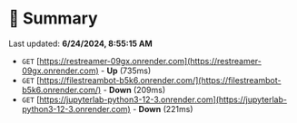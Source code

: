 # 📖 Summary
Last updated: **6/24/2024, 8:55:15 AM**

- `GET` [https://restreamer-09gx.onrender.com](https://restreamer-09gx.onrender.com) - **Up** (735ms)
- `GET` [https://filestreambot-b5k6.onrender.com/](https://filestreambot-b5k6.onrender.com/) - **Down** (209ms)
- `GET` [https://jupyterlab-python3-12-3.onrender.com](https://jupyterlab-python3-12-3.onrender.com) - **Down** (221ms)
